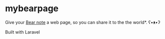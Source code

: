 # mybearpage

Give your <a href="https://bear.app/" target="_blank">Bear note</a> a web page, so you can share it to the the world\*. ʕ•ᴥ•ʔ

Built with Laravel
